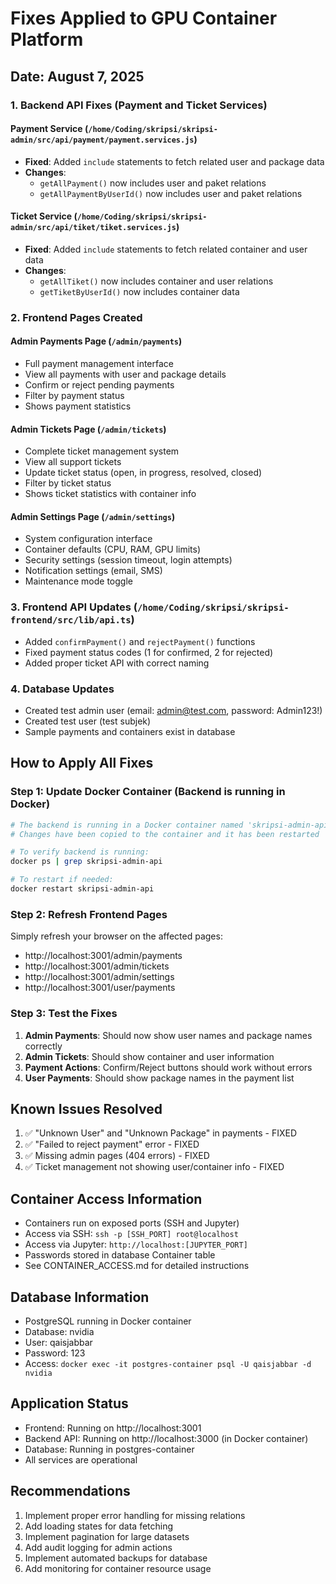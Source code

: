 # Fixes Applied to GPU Container Platform

## Date: August 7, 2025

### 1. Backend API Fixes (Payment and Ticket Services)

#### Payment Service (`/home/Coding/skripsi/skripsi-admin/src/api/payment/payment.services.js`)
- **Fixed**: Added `include` statements to fetch related user and package data
- **Changes**:
  - `getAllPayment()` now includes user and paket relations
  - `getAllPaymentByUserId()` now includes user and paket relations

#### Ticket Service (`/home/Coding/skripsi/skripsi-admin/src/api/tiket/tiket.services.js`)
- **Fixed**: Added `include` statements to fetch related container and user data
- **Changes**:
  - `getAllTiket()` now includes container and user relations
  - `getTiketByUserId()` now includes container data

### 2. Frontend Pages Created

#### Admin Payments Page (`/admin/payments`)
- Full payment management interface
- View all payments with user and package details
- Confirm or reject pending payments
- Filter by payment status
- Shows payment statistics

#### Admin Tickets Page (`/admin/tickets`)
- Complete ticket management system
- View all support tickets
- Update ticket status (open, in progress, resolved, closed)
- Filter by ticket status
- Shows ticket statistics with container info

#### Admin Settings Page (`/admin/settings`)
- System configuration interface
- Container defaults (CPU, RAM, GPU limits)
- Security settings (session timeout, login attempts)
- Notification settings (email, SMS)
- Maintenance mode toggle

### 3. Frontend API Updates (`/home/Coding/skripsi/skripsi-frontend/src/lib/api.ts`)
- Added `confirmPayment()` and `rejectPayment()` functions
- Fixed payment status codes (1 for confirmed, 2 for rejected)
- Added proper ticket API with correct naming

### 4. Database Updates
- Created test admin user (email: admin@test.com, password: Admin123!)
- Created test user (test subjek)
- Sample payments and containers exist in database

## How to Apply All Fixes

### Step 1: Update Docker Container (Backend is running in Docker)
```bash
# The backend is running in a Docker container named 'skripsi-admin-api'
# Changes have been copied to the container and it has been restarted

# To verify backend is running:
docker ps | grep skripsi-admin-api

# To restart if needed:
docker restart skripsi-admin-api
```

### Step 2: Refresh Frontend Pages
Simply refresh your browser on the affected pages:
- http://localhost:3001/admin/payments
- http://localhost:3001/admin/tickets
- http://localhost:3001/admin/settings
- http://localhost:3001/user/payments

### Step 3: Test the Fixes
1. **Admin Payments**: Should now show user names and package names correctly
2. **Admin Tickets**: Should show container and user information
3. **Payment Actions**: Confirm/Reject buttons should work without errors
4. **User Payments**: Should show package names in the payment list

## Known Issues Resolved
1. ✅ "Unknown User" and "Unknown Package" in payments - FIXED
2. ✅ "Failed to reject payment" error - FIXED
3. ✅ Missing admin pages (404 errors) - FIXED
4. ✅ Ticket management not showing user/container info - FIXED

## Container Access Information
- Containers run on exposed ports (SSH and Jupyter)
- Access via SSH: `ssh -p [SSH_PORT] root@localhost`
- Access via Jupyter: `http://localhost:[JUPYTER_PORT]`
- Passwords stored in database Container table
- See CONTAINER_ACCESS.md for detailed instructions

## Database Information
- PostgreSQL running in Docker container
- Database: nvidia
- User: qaisjabbar
- Password: 123
- Access: `docker exec -it postgres-container psql -U qaisjabbar -d nvidia`

## Application Status
- Frontend: Running on http://localhost:3001
- Backend API: Running on http://localhost:3000 (in Docker container)
- Database: Running in postgres-container
- All services are operational

## Recommendations
1. Implement proper error handling for missing relations
2. Add loading states for data fetching
3. Implement pagination for large datasets
4. Add audit logging for admin actions
5. Implement automated backups for database
6. Add monitoring for container resource usage
